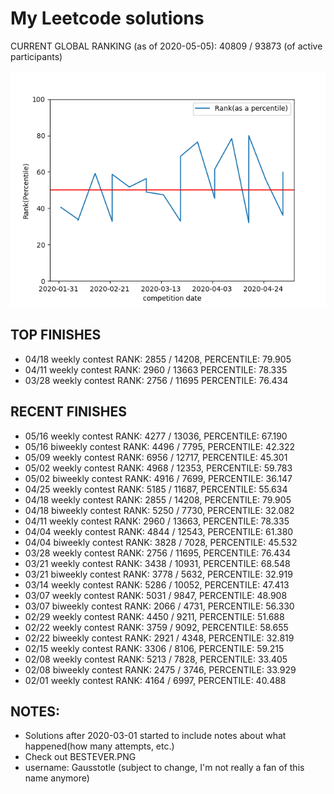# My Leetcode solutions 

CURRENT GLOBAL RANKING (as of 2020-05-05):
40809 / 93873 (of active participants)

![Graph of Ranks](https://github.com/BradleyPelton/Leetcode-Solutions/blob/master/percentilechart.png)

## TOP FINISHES
- 04/18 weekly contest  RANK: 2855 / 14208, PERCENTILE: 79.905
- 04/11 weekly contest  RANK: 2960 / 13663 PERCENTILE: 78.335
- 03/28 weekly contest  RANK: 2756 / 11695 PERCENTILE: 76.434

## RECENT FINISHES
- 05/16 weekly contest   RANK: 4277 / 13036, PERCENTILE: 67.190
- 05/16 biweekly contest RANK: 4496 / 7795, PERCENTILE: 42.322
- 05/09 weekly contest   RANK: 6956 / 12717, PERCENTILE: 45.301
- 05/02 weekly contest   RANK: 4968 / 12353, PERCENTILE: 59.783
- 05/02 biweekly contest RANK: 4916 / 7699,  PERCENTILE: 36.147
- 04/25 weekly contest   RANK: 5185 / 11687, PERCENTILE: 55.634
- 04/18 weekly contest   RANK: 2855 / 14208, PERCENTILE: 79.905
- 04/18 biweekly contest RANK: 5250 / 7730,  PERCENTILE: 32.082
- 04/11 weekly contest   RANK: 2960 / 13663, PERCENTILE: 78.335
- 04/04 weekly contest   RANK: 4844 / 12543, PERCENTILE: 61.380
- 04/04 biweekly contest RANK: 3828 / 7028,  PERCENTILE: 45.532
- 03/28 weekly contest   RANK: 2756 / 11695, PERCENTILE: 76.434
- 03/21 weekly contest   RANK: 3438 / 10931, PERCENTILE: 68.548
- 03/21 biweekly contest RANK: 3778 / 5632,  PERCENTILE: 32.919
- 03/14 weekly contest   RANK: 5286 / 10052, PERCENTILE: 47.413
- 03/07 weekly contest   RANK: 5031 / 9847,  PERCENTILE: 48.908
- 03/07 biweekly contest RANK: 2066 / 4731,  PERCENTILE: 56.330
- 02/29 weekly contest   RANK: 4450 / 9211,  PERCENTILE: 51.688
- 02/22 weekly contest   RANK: 3759 / 9092,  PERCENTILE: 58.655
- 02/22 biweekly contest RANK: 2921 / 4348,  PERCENTILE: 32.819
- 02/15 weekly contest   RANK: 3306 / 8106,  PERCENTILE: 59.215
- 02/08 weekly contest   RANK: 5213 / 7828,  PERCENTILE: 33.405
- 02/08 biweekly contest RANK: 2475 / 3746,  PERCENTILE: 33.929
- 02/01 weekly contest   RANK: 4164 / 6997,  PERCENTILE: 40.488

## NOTES:
- Solutions after 2020-03-01 started to include notes about what happened(how many attempts, etc.)
- Check out BESTEVER.PNG
- username: Gausstotle (subject to change, I'm not really a fan of this name anymore)
